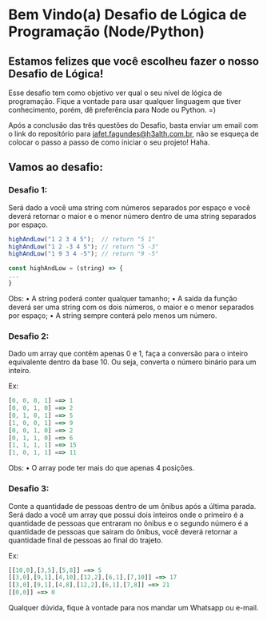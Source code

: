 # Bem Vindo(a) Desafio de Lógica de Programação (Node/Python)

## Estamos felizes que você escolheu fazer o nosso Desafio de Lógica!

Esse desafio tem como objetivo ver qual o seu nível de lógica de programação. Fique a vontade para usar qualquer linguagem que tiver conhecimento, porém, dê preferência para Node ou Python. =)

Após a conclusão das três questões do Desafio, basta enviar um email com o link do repositório para jafet.fagundes@h3alth.com.br, não se esqueça de colocar o passo a passo de como iniciar o seu projeto! Haha.

## Vamos ao desafio:

### Desafio 1:

Será dado a você uma string com números separados por espaço e você deverá retornar o maior e o menor número dentro de uma string separados por espaço.
```javascript
highAndLow("1 2 3 4 5");  // return "5 1"
highAndLow("1 2 -3 4 5"); // return "5 -3"
highAndLow("1 9 3 4 -5"); // return "9 -5"

const highAndLow = (string) => {
...
}
```

Obs:
    • A string poderá conter qualquer tamanho;
    • A saída da função deverá ser uma string com os dois números, o maior e o menor separados por espaço;
    • A string sempre conterá pelo menos um número.



### Desafio 2:

Dado um array que contêm apenas 0 e 1, faça a conversão para o inteiro equivalente dentro da base 10. Ou seja, converta o número binário para um inteiro.

Ex:
```javascript
[0, 0, 0, 1] ==> 1
[0, 0, 1, 0] ==> 2
[0, 1, 0, 1] ==> 5
[1, 0, 0, 1] ==> 9
[0, 0, 1, 0] ==> 2
[0, 1, 1, 0] ==> 6
[1, 1, 1, 1] ==> 15
[1, 0, 1, 1] ==> 11
```
Obs:
    • O array pode ter mais do que apenas 4 posições.

### Desafio 3:

Conte a quantidade de pessoas dentro de um ônibus após a última parada. Será dado a você um array que possui dois inteiros onde o primeiro é a quantidade de pessoas que entraram no ônibus e o segundo número é a quantidade de pessoas que saíram do ônibus, você deverá retornar a quantidade final de pessoas ao final do trajeto.

Ex:
```javascript
[[10,0],[3,5],[5,8]] ==> 5
[[3,0],[9,1],[4,10],[12,2],[6,1],[7,10]] ==> 17
[[3,0],[9,1],[4,8],[12,2],[6,1],[7,8]] ==> 21
[[0,0]] ==> 0
```
Qualquer dúvida, fique à vontade para nos mandar um Whatsapp ou e-mail.
